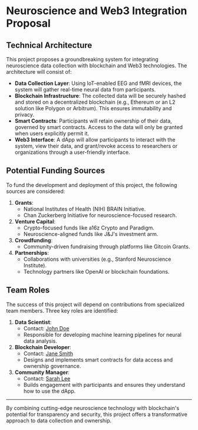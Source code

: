 # Neuroscience and Web3 Integration Proposal

## Technical Architecture
This project proposes a groundbreaking system for integrating neuroscience data collection with blockchain and Web3 technologies. The architecture will consist of:
- **Data Collection Layer**: Using IoT-enabled EEG and fMRI devices, the system will gather real-time neural data from participants. 
- **Blockchain Infrastructure**: The collected data will be securely hashed and stored on a decentralized blockchain (e.g., Ethereum or an L2 solution like Polygon or Arbitrum). This ensures immutability and privacy.
- **Smart Contracts**: Participants will retain ownership of their data, governed by smart contracts. Access to the data will only be granted when users explicitly permit it.
- **Web3 Interface**: A dApp will allow participants to interact with the system, view their data, and grant/revoke access to researchers or organizations through a user-friendly interface.

## Potential Funding Sources
To fund the development and deployment of this project, the following sources are considered:
1. **Grants**:
   - National Institutes of Health (NIH) BRAIN Initiative.
   - Chan Zuckerberg Initiative for neuroscience-focused research.
2. **Venture Capital**:
   - Crypto-focused funds like a16z Crypto and Paradigm.
   - Neuroscience-aligned funds like J&J's investment arm.
3. **Crowdfunding**:
   - Community-driven fundraising through platforms like Gitcoin Grants.
4. **Partnerships**:
   - Collaborations with universities (e.g., Stanford Neuroscience Institute).
   - Technology partners like OpenAI or blockchain foundations.

## Team Roles
The success of this project will depend on contributions from specialized team members. Three key roles are identified:
1. **Data Scientist**:
   - Contact: [John Doe](mailto:johndoe@example.com)
   - Responsible for developing machine learning pipelines for neural data analysis.
2. **Blockchain Developer**:
   - Contact: [Jane Smith](mailto:janesmith@example.com)
   - Designs and implements smart contracts for data access and ownership governance.
3. **Community Manager**:
   - Contact: [Sarah Lee](mailto:sarahlee@example.com)
   - Builds engagement with participants and ensures they understand how to use the dApp.

---

By combining cutting-edge neuroscience technology with blockchain's potential for transparency and security, this project offers a transformative approach to data collection and ownership.
